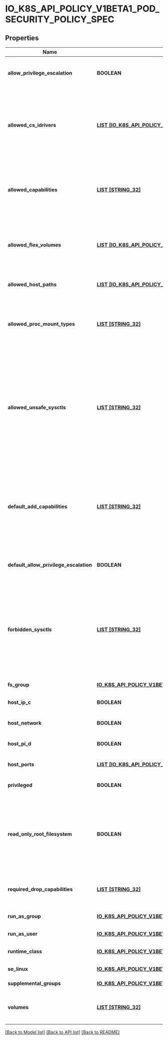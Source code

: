 # IO_K8S_API_POLICY_V1BETA1_POD_SECURITY_POLICY_SPEC

## Properties
Name | Type | Description | Notes
------------ | ------------- | ------------- | -------------
**allow_privilege_escalation** | **BOOLEAN** | allowPrivilegeEscalation determines if a pod can request to allow privilege escalation. If unspecified, defaults to true. | [optional] [default to null]
**allowed_cs_idrivers** | [**LIST [IO_K8S_API_POLICY_V1BETA1_ALLOWED_CSI_DRIVER]**](io.k8s.api.policy.v1beta1.AllowedCSIDriver.md) | AllowedCSIDrivers is an allowlist of inline CSI drivers that must be explicitly set to be embedded within a pod spec. An empty value indicates that any CSI driver can be used for inline ephemeral volumes. This is a beta field, and is only honored if the API server enables the CSIInlineVolume feature gate. | [optional] [default to null]
**allowed_capabilities** | [**LIST [STRING_32]**](STRING_32.md) | allowedCapabilities is a list of capabilities that can be requested to add to the container. Capabilities in this field may be added at the pod author&#39;s discretion. You must not list a capability in both allowedCapabilities and requiredDropCapabilities. | [optional] [default to null]
**allowed_flex_volumes** | [**LIST [IO_K8S_API_POLICY_V1BETA1_ALLOWED_FLEX_VOLUME]**](io.k8s.api.policy.v1beta1.AllowedFlexVolume.md) | allowedFlexVolumes is an allowlist of Flexvolumes.  Empty or nil indicates that all Flexvolumes may be used.  This parameter is effective only when the usage of the Flexvolumes is allowed in the \&quot;volumes\&quot; field. | [optional] [default to null]
**allowed_host_paths** | [**LIST [IO_K8S_API_POLICY_V1BETA1_ALLOWED_HOST_PATH]**](io.k8s.api.policy.v1beta1.AllowedHostPath.md) | allowedHostPaths is an allowlist of host paths. Empty indicates that all host paths may be used. | [optional] [default to null]
**allowed_proc_mount_types** | [**LIST [STRING_32]**](STRING_32.md) | AllowedProcMountTypes is an allowlist of allowed ProcMountTypes. Empty or nil indicates that only the DefaultProcMountType may be used. This requires the ProcMountType feature flag to be enabled. | [optional] [default to null]
**allowed_unsafe_sysctls** | [**LIST [STRING_32]**](STRING_32.md) | allowedUnsafeSysctls is a list of explicitly allowed unsafe sysctls, defaults to none. Each entry is either a plain sysctl name or ends in \&quot;*\&quot; in which case it is considered as a prefix of allowed sysctls. Single * means all unsafe sysctls are allowed. Kubelet has to allowlist all allowed unsafe sysctls explicitly to avoid rejection.  Examples: e.g. \&quot;foo/_*\&quot; allows \&quot;foo/bar\&quot;, \&quot;foo/baz\&quot;, etc. e.g. \&quot;foo.*\&quot; allows \&quot;foo.bar\&quot;, \&quot;foo.baz\&quot;, etc. | [optional] [default to null]
**default_add_capabilities** | [**LIST [STRING_32]**](STRING_32.md) | defaultAddCapabilities is the default set of capabilities that will be added to the container unless the pod spec specifically drops the capability.  You may not list a capability in both defaultAddCapabilities and requiredDropCapabilities. Capabilities added here are implicitly allowed, and need not be included in the allowedCapabilities list. | [optional] [default to null]
**default_allow_privilege_escalation** | **BOOLEAN** | defaultAllowPrivilegeEscalation controls the default setting for whether a process can gain more privileges than its parent process. | [optional] [default to null]
**forbidden_sysctls** | [**LIST [STRING_32]**](STRING_32.md) | forbiddenSysctls is a list of explicitly forbidden sysctls, defaults to none. Each entry is either a plain sysctl name or ends in \&quot;*\&quot; in which case it is considered as a prefix of forbidden sysctls. Single * means all sysctls are forbidden.  Examples: e.g. \&quot;foo/_*\&quot; forbids \&quot;foo/bar\&quot;, \&quot;foo/baz\&quot;, etc. e.g. \&quot;foo.*\&quot; forbids \&quot;foo.bar\&quot;, \&quot;foo.baz\&quot;, etc. | [optional] [default to null]
**fs_group** | [**IO_K8S_API_POLICY_V1BETA1_FS_GROUP_STRATEGY_OPTIONS**](io.k8s.api.policy.v1beta1.FSGroupStrategyOptions.md) |  | [default to null]
**host_ip_c** | **BOOLEAN** | hostIPC determines if the policy allows the use of HostIPC in the pod spec. | [optional] [default to null]
**host_network** | **BOOLEAN** | hostNetwork determines if the policy allows the use of HostNetwork in the pod spec. | [optional] [default to null]
**host_pi_d** | **BOOLEAN** | hostPID determines if the policy allows the use of HostPID in the pod spec. | [optional] [default to null]
**host_ports** | [**LIST [IO_K8S_API_POLICY_V1BETA1_HOST_PORT_RANGE]**](io.k8s.api.policy.v1beta1.HostPortRange.md) | hostPorts determines which host port ranges are allowed to be exposed. | [optional] [default to null]
**privileged** | **BOOLEAN** | privileged determines if a pod can request to be run as privileged. | [optional] [default to null]
**read_only_root_filesystem** | **BOOLEAN** | readOnlyRootFilesystem when set to true will force containers to run with a read only root file system.  If the container specifically requests to run with a non-read only root file system the PSP should deny the pod. If set to false the container may run with a read only root file system if it wishes but it will not be forced to. | [optional] [default to null]
**required_drop_capabilities** | [**LIST [STRING_32]**](STRING_32.md) | requiredDropCapabilities are the capabilities that will be dropped from the container.  These are required to be dropped and cannot be added. | [optional] [default to null]
**run_as_group** | [**IO_K8S_API_POLICY_V1BETA1_RUN_AS_GROUP_STRATEGY_OPTIONS**](io.k8s.api.policy.v1beta1.RunAsGroupStrategyOptions.md) |  | [optional] [default to null]
**run_as_user** | [**IO_K8S_API_POLICY_V1BETA1_RUN_AS_USER_STRATEGY_OPTIONS**](io.k8s.api.policy.v1beta1.RunAsUserStrategyOptions.md) |  | [default to null]
**runtime_class** | [**IO_K8S_API_POLICY_V1BETA1_RUNTIME_CLASS_STRATEGY_OPTIONS**](io.k8s.api.policy.v1beta1.RuntimeClassStrategyOptions.md) |  | [optional] [default to null]
**se_linux** | [**IO_K8S_API_POLICY_V1BETA1_SE_LINUX_STRATEGY_OPTIONS**](io.k8s.api.policy.v1beta1.SELinuxStrategyOptions.md) |  | [default to null]
**supplemental_groups** | [**IO_K8S_API_POLICY_V1BETA1_SUPPLEMENTAL_GROUPS_STRATEGY_OPTIONS**](io.k8s.api.policy.v1beta1.SupplementalGroupsStrategyOptions.md) |  | [default to null]
**volumes** | [**LIST [STRING_32]**](STRING_32.md) | volumes is an allowlist of volume plugins. Empty indicates that no volumes may be used. To allow all volumes you may use &#39;*&#39;. | [optional] [default to null]

[[Back to Model list]](../README.md#documentation-for-models) [[Back to API list]](../README.md#documentation-for-api-endpoints) [[Back to README]](../README.md)


